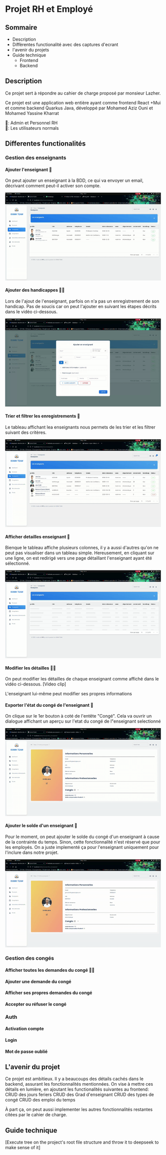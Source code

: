 # Projet RH et Employé
## Sommaire
- Description
- Diffèrentes functionalité avec des captures d'ecrant
- l'avenir du projets
- Guide technique
    - Frontend 
    - Backend
## Description
Ce projet sert à répondre au cahier de charge proposé par monsieur Lazher.

Ce projet est une application web entière ayant comme frontend React +Mui et comme backend Quarkus Java, développé par Mohamed Aziz Ouni et Mohamed Yassine Kharrat

🔴: Admin et Personnel RH<br>
🔵: Les utilisateurs normals

## Differentes functionalités
### Gestion des enseignants
#### Ajouter l'enseignant 🔴
On peut ajouter un enseignant à la BDD, ce qui va envoyer un email, décrivant comment peut-il activer son compte.

![feature 1.gif](feature%201.gif)

#### Ajouter des handicappes 🔵🔴
Lors de l'ajout de l'enseignant, parfois on n'a pas un enregistrement de son handicap.
Pas de soucis car on peut l'ajouter en suivant les étapes décrits dans le vidéo ci-dessous.

![Feature2.gif](Feature2.gif)

#### Trier et filtrer les enregistrements 🔴
Le tableau affichant lea enseignants nous permets de les trier et les filtrer suivant des critères.

![feature 3.gif](feature%203.gif)

#### Afficher detailles enseignant 🔴
Bienque le tableau affiche plusieurs colonnes, il y a aussi d'autres qu'on ne peut pas visualiser dans un tableau simple.
Hereusement, en cliquant sur une ligne, on est redirigé vers une page détaillant l'enseignant ayant été sélectionné.

![feature4.gif](feature4.gif)

#### Modifier les détailles 🔴🔵
On peut modifier les détailles de chaque enseignant comme affiché dans le vidéo ci-dessous.
[Video clip]

L'enseignant lui-même peut modifier ses propres informations


#### Exporter l'état du congé de l'enseignant 🔴
On clique sur le 1er bouton à coté de l'entête "Congé". Cela va ouvrir un dialogue affichant un aperçu sur l'etat du congé de l"enseignant selectionné

![feature 5.gif](feature%205.gif)

#### Ajouter le solde d'un enseignant 🔴
Pour le moment, on peut ajouter le solde du congé d'un enseignant à cause de la contrainte du temps. Sinon, cette fonctionnalité n'est réservé que pour les employés.
On a juste implementé ça pour l'enseignant uniquement pour l'inclure dans notre projet.

![feature 6.gif](feature%206.gif)

### Gestion des congés
#### Afficher toutes les demandes du congé 🔴🔵


#### Ajouter une demande du congé

#### Afficher ses propres demandes du congé

#### Accepter ou réfuser le congé

### Auth
#### Activation compte

#### Login

#### Mot de passe oublié

## L'avenir du projet
Ce projet est ambitieux. Il y a beaucoups des détails cachés dans le backend, assurant les fonctionnalités mentionnées.
On vise à mettre ces détails en lumière, en ajoutant les functionalités suivantes au frontend:
CRUD des jours feriers
CRUD des Grad d'enseignant
CRUD des types de congé
CRUD des emploi du temps

À part ça, on peut aussi implementer les autres fonctionnalités restantes citées par le cahier de charge.

## Guide technique
[Execute tree on the project's root file structure and throw it to deepseek to make sense of it]